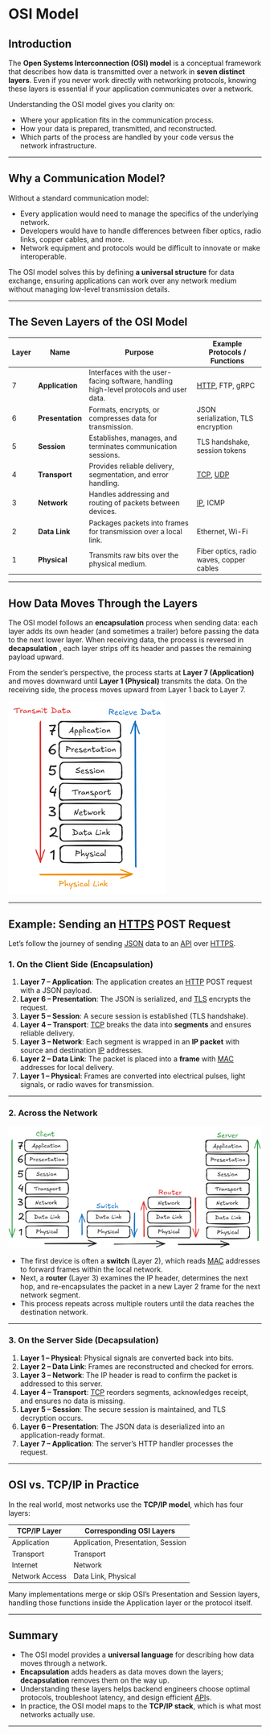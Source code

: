 # OSI Model

## Introduction

The **Open Systems Interconnection (OSI) model** is a conceptual framework that describes how data is transmitted over a network in **seven distinct layers**.
Even if you never work directly with networking protocols, knowing these layers is essential if your application communicates over a network.

Understanding the OSI model gives you clarity on:

* Where your application fits in the communication process.
* How your data is prepared, transmitted, and reconstructed.
* Which parts of the process are handled by your code versus the network infrastructure.

---

## Why a Communication Model?

Without a standard communication model:

* Every application would need to manage the specifics of the underlying network.
* Developers would have to handle differences between fiber optics, radio links, copper cables, and more.
* Network equipment and protocols would be difficult to innovate or make interoperable.

The OSI model solves this by defining **a universal structure** for data exchange, ensuring applications can work over any network medium without managing low-level transmission details.

---

## The Seven Layers of the OSI Model

| Layer | Name             | Purpose                                                                                | Example Protocols / Functions                                        |
| ----- | ---------------- | -------------------------------------------------------------------------------------- | -------------------------------------------------------------------- |
| 7     | **Application**  | Interfaces with the user-facing software, handling high-level protocols and user data. | [HTTP](https://github.com/pourist/API-and-Web-Services-Fundamentals/blob/main/docs/fundamentals/http.md), FTP, gRPC |
| 6     | **Presentation** | Formats, encrypts, or compresses data for transmission.                                | JSON serialization, TLS encryption       |
| 5     | **Session**      | Establishes, manages, and terminates communication sessions.                           | TLS handshake, session tokens                                        |
| 4     | **Transport**    | Provides reliable delivery, segmentation, and error handling.                          | [TCP](../fundamentals/tcp.md), [UDP](../fundamentals/udp.md)         |
| 3     | **Network**      | Handles addressing and routing of packets between devices.                             | [IP](./mac-ip-ports.md), ICMP                                    |
| 2     | **Data Link**    | Packages packets into frames for transmission over a local link.                       | Ethernet, Wi-Fi                                                      |
| 1     | **Physical**     | Transmits raw bits over the physical medium.                                           | Fiber optics, radio waves, copper cables                             |

---

## How Data Moves Through the Layers

The OSI model follows an **encapsulation** process when sending data: each layer adds its own header (and sometimes a trailer) before passing the data to the next lower layer.
When receiving data, the process is reversed in **decapsulation** , each layer strips off its header and passes the remaining payload upward.

From the sender’s perspective, the process starts at **Layer 7 (Application)** and moves downward until **Layer 1 (Physical)** transmits the data. On the receiving side, the process moves upward from Layer 1 back to Layer 7.

![OSI model overview](/assets/images/osi-model.png)

---

## Example: Sending an [HTTPS](https://github.com/pourist/API-and-Web-Services-Fundamentals/blob/main/docs/fundamentals/https.md) POST Request

Let’s follow the journey of sending [JSON](https://github.com/pourist/API-and-Web-Services-Fundamentals/blob/main/docs/fundamentals/json-xml.md) data to an [API](https://github.com/pourist/API-and-Web-Services-Fundamentals/blob/main/docs/fundamentals/api.md) over [HTTPS](https://github.com/pourist/API-and-Web-Services-Fundamentals/blob/main/docs/fundamentals/https.md).

### 1. On the Client Side (Encapsulation)

1. **Layer 7 – Application**: The application creates an [HTTP](https://github.com/pourist/API-and-Web-Services-Fundamentals/blob/main/docs/fundamentals/http.md) POST request with a JSON payload.
2. **Layer 6 – Presentation**: The JSON is serialized, and [TLS](../fundamentals/https.md) encrypts the request.
3. **Layer 5 – Session**: A secure session is established (TLS handshake).
4. **Layer 4 – Transport**: [TCP](../fundamentals/tcp.md) breaks the data into **segments** and ensures reliable delivery.
5. **Layer 3 – Network**: Each segment is wrapped in an **IP packet** with source and destination [IP](./mac-ip-ports.md) addresses.
6. **Layer 2 – Data Link**: The packet is placed into a **frame** with [MAC](./mac-ip-ports.md) addresses for local delivery.
7. **Layer 1 – Physical**: Frames are converted into electrical pulses, light signals, or radio waves for transmission.

---

### 2. Across the Network

![OSI model in routing context](/assets/images/osi-router.png)

* The first device is often a **switch** (Layer 2), which reads [MAC](./mac-ip-ports.md) addresses to forward frames within the local network.
* Next, a **router** (Layer 3) examines the IP header, determines the next hop, and re-encapsulates the packet in a new Layer 2 frame for the next network segment.
* This process repeats across multiple routers until the data reaches the destination network.

---

### 3. On the Server Side (Decapsulation)

1. **Layer 1 – Physical**: Physical signals are converted back into bits.
2. **Layer 2 – Data Link**: Frames are reconstructed and checked for errors.
3. **Layer 3 – Network**: The IP header is read to confirm the packet is addressed to this server.
4. **Layer 4 – Transport**: [TCP](../fundamentals/tcp.md) reorders segments, acknowledges receipt, and ensures no data is missing.
5. **Layer 5 – Session**: The secure session is maintained, and TLS decryption occurs.
6. **Layer 6 – Presentation**: The JSON data is deserialized into an application-ready format.
7. **Layer 7 – Application**: The server’s HTTP handler processes the request.

---

## OSI vs. TCP/IP in Practice

In the real world, most networks use the **TCP/IP model**, which has four layers:

| TCP/IP Layer   | Corresponding OSI Layers           |
| -------------- | ---------------------------------- |
| Application    | Application, Presentation, Session |
| Transport      | Transport                          |
| Internet       | Network                            |
| Network Access | Data Link, Physical                |

Many implementations merge or skip OSI’s Presentation and Session layers, handling those functions inside the Application layer or the protocol itself.

---

## Summary

* The OSI model provides a **universal language** for describing how data moves through a network.
* **Encapsulation** adds headers as data moves down the layers; **decapsulation** removes them on the way up.
* Understanding these layers helps backend engineers choose optimal protocols, troubleshoot latency, and design efficient [API](https://github.com/pourist/API-and-Web-Services-Fundamentals/blob/main/docs/fundamentals/api.md)s.
* In practice, the OSI model maps to the **TCP/IP stack**, which is what most networks actually use.

---